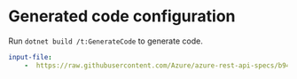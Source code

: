 # Generated code configuration

Run `dotnet build /t:GenerateCode` to generate code.

``` yaml
input-file:
    -  https://raw.githubusercontent.com/Azure/azure-rest-api-specs/b9433e451a68137c738d4a42630a5fe2b7d9b1cb/specification/mixedreality/data-plane/Microsoft.MixedReality/preview/2021-01-01-preview/mr-arr.json
```
